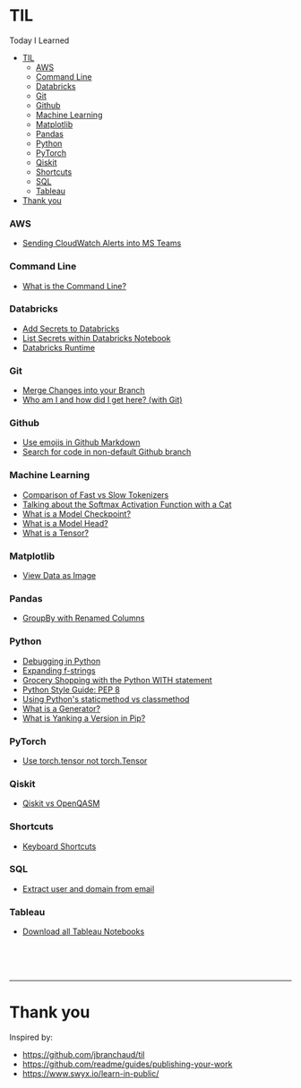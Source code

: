 # TIL
Today I Learned

- [TIL](#til)
    - [AWS](#aws)
    - [Command Line](#command-line)
    - [Databricks](#databricks)
    - [Git](#git)
    - [Github](#github)
    - [Machine Learning](#machine-learning)
    - [Matplotlib](#matplotlib)
    - [Pandas](#pandas)
    - [Python](#python)
    - [PyTorch](#pytorch)
    - [Qiskit](#qiskit)
    - [Shortcuts](#shortcuts)
    - [SQL](#sql)
    - [Tableau](#tableau)
- [Thank you](#thank-you)

### AWS
- [Sending CloudWatch Alerts into MS Teams](aws/cloudwatch_to_ms_teams.md)

### Command Line
- [What is the Command Line?](command_line/what_is_cli.md)

### Databricks
- [Add Secrets to Databricks](databricks/adding_secrets.md)
- [List Secrets within Databricks Notebook](databricks/list_secrets.md)
- [Databricks Runtime](databricks/runtime.md)

### Git
- [Merge Changes into your Branch](git/merge_changes_into_branch.md)
- [Who am I and how did I get here? (with Git)](git/git_user_and_remote.md)

### Github
- [Use emojis in Github Markdown](github/use_emojis_in_github.md)
- [Search for code in non-default Github branch](github/search_non_default_branch.md)

### Machine Learning
- [Comparison of Fast vs Slow Tokenizers](machine_learning/fast_vs_slow_tokenizers.md)
- [Talking about the Softmax Activation Function with a Cat](machine_learning/softmax_activation_function.md)
- [What is a Model Checkpoint?](machine_learning/what_is_a_checkpoint.md)
- [What is a Model Head?](machine_learning/what_is_a_model_head.md)
- [What is a Tensor?](machine_learning/what_is_a_tensor.md)

### Matplotlib
- [View Data as Image](matplotlib/view_data_as_image.md)

### Pandas
- [GroupBy with Renamed Columns](pandas/pandas_groupby.md)

### Python
- [Debugging in Python](python/debugging.md)
- [Expanding f-strings](python/expanding_f_strings.md)
- [Grocery Shopping with the Python WITH statement](python/python_with.md)
- [Python Style Guide: PEP 8](python/pep8.md)
- [Using Python's staticmethod vs classmethod](python/staticmethod_v_classmethod.md)
- [What is a Generator?](python/what_is_a_generator.md)
- [What is Yanking a Version in Pip?](python/yanked_version_pip.md)

### PyTorch
- [Use torch.tensor not torch.Tensor](pytorch/tensor_vs_Tensor.md)

### Qiskit
- [Qiskit vs OpenQASM](qiskit/qiskit_vs_openqasm.md)

### Shortcuts
- [Keyboard Shortcuts](shortcuts/keyboard_shortcuts.md)

### SQL
- [Extract user and domain from email](sql/extract_user_and_domain_from_email.md)

### Tableau
- [Download all Tableau Notebooks](tableau/download_notebooks.md)

<br>
<br>
<br>
  
***
# Thank you
Inspired by:
* https://github.com/jbranchaud/til
* https://github.com/readme/guides/publishing-your-work
* https://www.swyx.io/learn-in-public/
